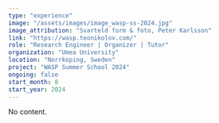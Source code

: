 ```yaml
---
type: "experience"
image: "/assets/images/image_wasp-ss-2024.jpg"
image_attribution: "Svarteld form & foto, Peter Karlsson"
link: "https://wasp.teonikolov.com/"
role: "Research Engineer | Organizer | Tutor"
organization: "Umea University"
location: "Norrkoping, Sweden"
project: "WASP Summer School 2024"
ongoing: false
start_month: 8
start_year: 2024
---
```


No content.

